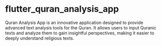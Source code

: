 # flutter_quran_analysis_app
Quran Analysis App is an innovative application designed to provide advanced text analysis tools for the Quran. It allows users to input Quranic texts and analyze them to gain insightful perspectives, making it easier to deeply understand religious texts.
